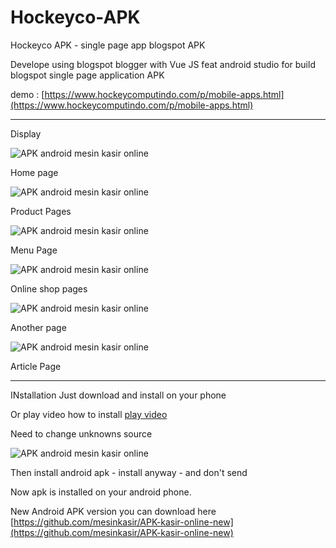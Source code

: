 # Hockeyco-APK
Hockeyco APK - single page app blogspot APK

Develope using blogspot blogger with Vue JS feat android studio for build blogspot single page application APK 

demo : [https://www.hockeycomputindo.com/p/mobile-apps.html](https://www.hockeycomputindo.com/p/mobile-apps.html)

---------------------------------------------------------------------------------
Display

![APK android mesin kasir online](https://1.bp.blogspot.com/-GrPXdTe5q5M/YC1gQCd0xDI/AAAAAAAAM4I/04pH6OvxcJgl68Kb7lfPYuPFMqCBoYF_ACLcBGAsYHQ/s686/APK%2BANdroid%2Bmesin%2Bkasir%2Bonline%2B%25281%2529.png)

Home page

![APK android mesin kasir online](https://1.bp.blogspot.com/-XrZ-ZEVzZ8E/YC1gQAxkHbI/AAAAAAAAM4M/l4HHhf4A66QdCTVI-ikXEBdDLckvoLnlwCLcBGAsYHQ/s686/APK%2BANdroid%2Bmesin%2Bkasir%2Bonline%2B%25282%2529.png)

Product Pages

![APK android mesin kasir online](https://1.bp.blogspot.com/-U47m4seJ6Z0/YC1gRUego-I/AAAAAAAAM4U/WUQ4RKriDsIMhc3y8jXb3765MVYNbDdhQCLcBGAsYHQ/s686/APK%2BANdroid%2Bmesin%2Bkasir%2Bonline%2B%25284%2529.png)

Menu Page

![APK android mesin kasir online](https://1.bp.blogspot.com/-crOELoAlsrA/YC1gSPCYnrI/AAAAAAAAM4c/WvF7IVfJkXcwuAqcyXT9fnQNQ5QCJFolwCLcBGAsYHQ/s686/APK%2BANdroid%2Bmesin%2Bkasir%2Bonline%2B%25286%2529.png)

Online shop pages

![APK android mesin kasir online](https://1.bp.blogspot.com/-uKzyp0czHIU/YC1gRnL-PzI/AAAAAAAAM4Y/mUbC3N4zUmcgyls2_Brvm2FMWlyt0tcqQCLcBGAsYHQ/s686/APK%2BANdroid%2Bmesin%2Bkasir%2Bonline%2B%25285%2529.png)

Another page

![APK android mesin kasir online](https://1.bp.blogspot.com/-ehZh8_nMiMc/YC1gQL0EjxI/AAAAAAAAM4Q/eld6vftSwhgXsTLYsXr78IPwctIHR5d0ACLcBGAsYHQ/s686/APK%2BANdroid%2Bmesin%2Bkasir%2Bonline%2B%25283%2529.png)

Article Page


---------------------------------------------------------------------------------

INstallation Just download and install on your phone

Or play video how to install [play video](https://youtu.be/WseLqDE1eG8)

Need to change unknowns source

![APK android mesin kasir online](https://1.bp.blogspot.com/-3ZwP4q5h4gA/XhWxzwKbagI/AAAAAAAAI9Q/bmR4rAb1N-EP9VWgaAyQDMHv6O5-HfJ6ACLcBGAsYHQ/s1600/android%2Bkasir%2Bdownload%2Bgratis.jpg)

Then install android apk - install anyway - and don't send

Now apk is installed on your android phone.


New Android APK version you can download here
[https://github.com/mesinkasir/APK-kasir-online-new](https://github.com/mesinkasir/APK-kasir-online-new)
